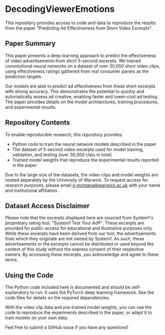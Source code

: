 # DecodingViewerEmotions

This repository provides access to code and data to reproduce the results from the paper "Predicting Ad Effectiveness from Short Video Excerpts".

## Paper Summary

This paper presents a deep learning approach to predict the effectiveness of video advertisements from short 5-second excerpts. We trained convolutional neural networks on a dataset of over 30,000 short video clips, using effectiveness ratings gathered from real consumer panels as the prediction targets.

Our models are able to predict ad effectiveness from these short excerpts with strong accuracy. This demonstrates the potential to quickly and automatically assess ad creative, enabling faster and lower-cost ad testing. The paper provides details on the model architectures, training procedures, and experimental results.

## Repository Contents

To enable reproducible research, this repository provides:

- Python code to train the neural network models described in the paper
- The dataset of 5-second video excerpts used for model training, validation, and testing (over 30,000 clips in total)
- Trained model weights that reproduce the experimental results reported in the paper

Due to the large size of the datasets, the video clips and model weights are hosted separately by the University of Warwick. To request access for research purposes, please email [g.montana@warwick.ac.uk](mailto:g.montana@warwick.ac.uk) with your name and institutional affiliation.

## Dataset Access Disclaimer

Please note that the excerpts displayed here are sourced from System1's proprietary rating tool, "System1 Test Your Ad®". These excerpts are provided for public access for educational and illustrative purposes only. While these excerpts have been derived from our tool, the advertisements from which they originate are not owned by System1. As such, these advertisements or the excerpts cannot be distributed or used beyond the context of this study without the express consent of their respective owners. By accessing these excerpts, you acknowledge and agree to these terms.

## Using the Code

The Python code included here is documented and should be self-explanatory to run. It uses the PyTorch deep learning framework. See the code files for details on the required dependencies.

With the video clip data and pre-trained model weights, you can use the code to reproduce the experiments described in the paper, or adapt it to train models on your own data.

Feel free to submit a GitHub issue if you have any questions!
